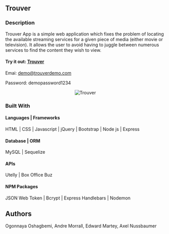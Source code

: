 ## Trouver

### Description

Trouver App is a simple web application which fixes the problem of locating the available streaming services for a given piece of media (either movie or television). It allows the user to avoid having to juggle between numerous services to find the content they wish to view.

#### Try it out: [Trouver](http://https://obscure-depths-57461.herokuapp.com/)

Emai: demo@trouverdemo.com

Password: demopassword1234

<p align="center">
  <img alt='Trouver' src="https://github.com/Ogonnaya/P2-Heroku/blob/master/public/assets/trouver.jpg"></br>
</p>

### Built With

#### Languages | Frameworks

HTML | CSS | Javascript | jQuery | Bootstrap | Node js | Express

#### Database | ORM

MySQL | Sequelize

#### APIs

Utelly | Box Office Buz

#### NPM Packages

JSON Web Token | Bcrypt | Express Handlebars | Nodemon

## Authors

Ogonnaya Oshagbemi, Andre Morrall, Edward Martey, Axel Nussbaumer
